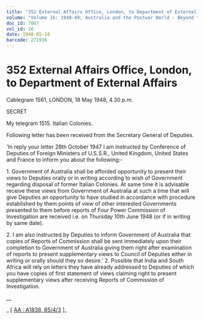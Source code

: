```yaml
---
title: "352 External Affairs Office, London, to Department of External Affairs"
volume: "Volume 16: 1948-49, Australia and the Postwar World - Beyond the Region"
doc_id: 7067
vol_id: 16
date: 1948-05-18
barcode: 271936
---
```


# 352 External Affairs Office, London, to Department of External Affairs

Cablegram 1561, LONDON, 18 May 1948, 4.30 p.m.

SECRET

My telegram 1515. Italian Colonies.

Following letter has been received from the Secretary General of Deputies.

'In reply your letter 28th October 1947 I am instructed by Conference of Deputies of Foreign Ministers of U.S.S.R., United Kingdom, United States and France to inform you about the following:-

1\. Government of Australia shall be afforded opportunity to present their views to Deputies orally or in writing according to wish of Government regarding disposal of former Italian Colonies. At same time it is advisable receive these views from Government of Australia at such a time that will give Deputies an opportunity to have studied in accordance with procedure established by them points of view of other interested Governments presented to them before reports of Four Power Commission of Investigation are received i.e. on Thursday 10th June 1948 (or if in writing by same date).

2\. I am also instructed by Deputies to inform Government of Australia that copies of Reports of Commission shall be sent immediately upon their completion to Government of Australia giving them right after examination of reports to present supplementary views to Council of Deputies either in writing or orally should they so desire.' 2. Possible that India and South Africa will rely on letters they have already addressed to Deputies of which you have copies of first statement of views claiming right to present supplementary views after receiving Reports of Commission of Investigation.

__

_ [ [AA : A1838, 85/4/3](http://www.naa.gov.au/cgi-bin/Search?O=I&Number=271936) ]_
